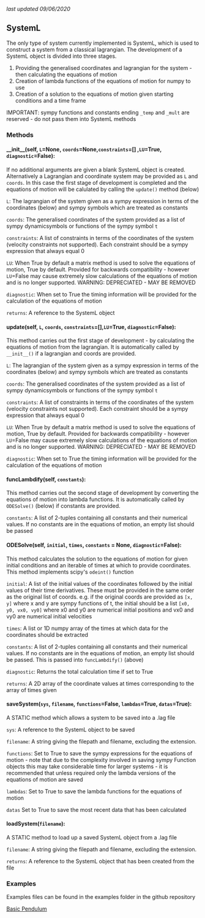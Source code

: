 *last updated 09/06/2020*

## SystemL
The only type of system currently implemented is SystemL, which is used to construct a system from a classical lagrangian. The development of a SystemL object is divided into three stages.

1. Providing the generalised coordinates and lagrangian for the system - then calculating the equations of motion
2. Creation of lambda functions of the equations of motion for numpy to use
3. Creation of a solution to the equations of motion given starting conditions and a time frame

IMPORTANT: sympy functions and constants ending `_temp` and `_mult` are reserved - do not pass them into SystemL methods

### Methods

#### \_\_init__(self,  `L`=None, `coords`=None,`constraints`=[] ,`LU`=True, `diagnostic`=False):

If no additional arguments are given a blank SystemL object is created. Alternatively a Lagrangian and coordinate system may be provided as `L` and `coords`. In this case the first stage of development is completed and the equations of motion will be calulated by calling the `update()` method (below)

`L`: The lagrangian of the system given as a sympy expression in terms of the coordinates (below) and sympy symbols which are treated as constants

`coords`: The generalised coordinates of the system provided as a list of sympy dynamicsymbols or functions of the sympy symbol `t`

`constraints`: A list of constraints in terms of the coordinates of the system (velocity constraints not supported). Each constraint should be a sympy expression that always equal 0

`LU`: When True by default a matrix method is used to solve the equations of motion, True by default. Provided for backwards compatibility - however `LU`=False may cause extremely slow calculations of the equations of motion and is no longer supported.
WARNING: DEPRECIATED - MAY BE REMOVED

`diagnostic`: When set to True the timing information will be provided for the calculation of the equations of motion

`returns`: A reference to the SystemL object

#### update(self, `L`, `coords`, `constraints`=[],`LU`=True, `diagnostic`=False):

This method carries out the first stage of development - by calculating the equations of motion from the lagrangian. It is automatically called by `__init__()` if a lagrangian and coords are provided.

`L`: The lagrangian of the system given as a sympy expression in terms of the coordinates (below) and sympy symbols which are treated as constants

`coords`: The generalised coordinates of the system provided as a list of sympy dynamicsymbols or functions of the sympy symbol `t`

`constraints`: A list of constraints in terms of the coordinates of the system (velocity constraints not supported). Each constraint should be a sympy expression that always equal 0

`LU`: When True by default a matrix method is used to solve the equations of motion, True by default. Provided for backwards compatibility - however `LU`=False may cause extremely slow calculations of the equations of motion and is no longer supported.
WARNING: DEPRECIATED - MAY BE REMOVED

`diagnostic`: When set to True the timing information will be provided for the calculation of the equations of motion

#### funcLambdify(self, `constants`):

This method carries out the second stage of development by converting the equations of motion into lambda functions. It is automatically called by `ODESolve()` (below) if constants are provided.

`constants`: A list of 2-tuples containing all constants and their numerical values. If no constants are in the equations of motion, an empty list should be passed

#### ODESolve(self, `initial`, `times`, `constants` = None, `diagnostic`=False):

This method calculates the solution to the equations of motion for given initial conditions and an iterable of times at which to provide coordinates. This method implements scipy's `odeint()` function

`initial`: A list of the initial values of the coordinates followed by the initial values of their time derivatives. These must be provided in the same order as the original list of coords.
e.g. if the original coords are provided as `[x, y]` where x and y are sympy functions of t, the initial should be a list `[x0, y0, vx0, vy0]` where x0 and y0 are numerical initial positions and vx0 and vy0 are numerical initial velocities

`times`: A list or 1D numpy array of the times at which data for the coordinates should be extracted

`constants`:  A list of 2-tuples containing all constants and their numerical values. If no constants are in the equations of motion, an empty list should be passed. This is passed into `funcLambdify()` (above)

`diagnostic`: Returns the total calculation time if set to True

`returns`: A 2D array of the coordinate values at times corresponding to the array of times given

#### saveSystem(`sys`, `filename`, `functions`=False, `lambdas`=True, `datas`=True):

A STATIC method which allows a system to be saved into a .lag file

`sys`: A reference to the SystemL object to be saved

`filename`: A string giving the filepath and filename, excluding the extension.

`functions`: Set to True to save the sympy expressions for the equations of motion - note that due to the complexity involved in saving sympy Function objects this may take considerable time for larger systems - it is recommended that unless required only the lambda versions of the equations of motion are saved

`lambdas`: Set to True to save the lambda functions for the equations of motion

`datas` Set to True to save the most recent data that has been calculated

#### loadSystem(`filename`):

A STATIC method to load up a saved SystemL object from a .lag file

`filename`: A string giving the filepath and filename, excluding the extension.

`returns`: A reference to the SystemL object that has been created from the file

### Examples

Examples files can be found in the examples folder in the github repository

[Basic Pendulum](https://github.com/rjbourne/symphysics/wiki/Basic-Pendulum)
